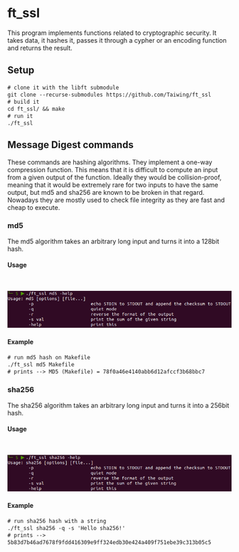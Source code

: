 # ft\_ssl

This program implements functions related to cryptographic security. It takes
data, it hashes it, passes it through a cypher or an encoding function and
returns the result.

## Setup

```shell
# clone it with the libft submodule
git clone --recurse-submodules https://github.com/Taiwing/ft_ssl
# build it
cd ft_ssl/ && make
# run it
./ft_ssl
```

## Message Digest commands

These commands are hashing algorithms. They implement a one-way compression
function. This means that it is difficult to compute an input from a given
output of the function. Ideally they would be collision-proof, meaning that it
would be extremely rare for two inputs to have the same output, but md5 and
sha256 are known to be broken in that regard. Nowadays they are mostly used to
check file integrity as they are fast and cheap to execute.

### md5

The md5 algorithm takes an arbitrary long input and turns it into a 128bit hash.

#### Usage

<br />
<p align="center">
  <img src="https://github.com/Taiwing/ft_ssl/blob/master/resources/md5usage.png?raw=true" alt="md5 usage"/>
</p>

#### Example

```shell
# run md5 hash on Makefile
./ft_ssl md5 Makefile
# prints --> MD5 (Makefile) = 78f0a46e4140abb6d12afccf3b68bbc7
```

### sha256

The sha256 algorithm takes an arbitrary long input and turns it into a 256bit
hash.

#### Usage

<br />
<p align="center">
  <img src="https://github.com/Taiwing/ft_ssl/blob/master/resources/sha256usage.png?raw=true" alt="sha256 usage"/>
</p>

#### Example

```shell
# run sha256 hash with a string
./ft_ssl sha256 -q -s 'Hello sha256!'
# prints --> 5b83d7b46ad7678f9fdd416309e9ff324edb30e424a409f751ebe39c313b05c5
```
